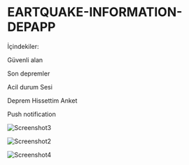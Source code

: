 # EARTQUAKE-INFORMATION-DEPAPP
İçindekiler: 

Güvenli alan

Son depremler

Acil durum Sesi

Deprem Hissettim Anket

Push notification

![Screenshot3](https://user-images.githubusercontent.com/88143919/151700967-64039f4d-4e93-405f-a774-58c6fd581479.png)



![Screenshot2](https://user-images.githubusercontent.com/88143919/151700936-8b48ebdf-4fca-4039-b703-63c1f64b180b.png)


![Screenshot4](https://user-images.githubusercontent.com/88143919/151700994-b4846c10-1ba1-43d6-a043-20c255d0838f.png)
